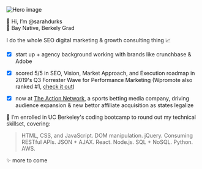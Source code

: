 <img src="https://user-images.githubusercontent.com/77648727/107983648-0fb34700-6f7b-11eb-897d-ea0e6255347d.png" alt="Hero image" style="max-width:100%;">

👋  Hi, I’m @sarahdurks  
📍  Bay Native, Berkely Grad  

I do the whole SEO digital marketing & growth consulting thing 📈  
- [x] start up + agency background working with brands like crunchbase & Adobe
- [x] scored 5/5 in SEO, Vision, Market Approach, and Execution roadmap in 2019's Q3 Forrester Wave for Performance Marketing (Wpromote also ranked #1, [check it out](https://www.wpromote.com/forrester-wave))
- [x] now at [The Action Network](https://www.actionnetwork.com/), a sports betting media company, driving audience expansion & new bettor affiliate acquisition as states legalize


🌱  I’m enrolled in UC Berkeley's coding bootcamp to round out my technical skillset, covering:

> HTML, CSS, and JavaScript. 
> DOM manipulation. 
> jQuery. 
> Consuming RESTful APIs. 
> JSON + AJAX. 
> React. 
> Node.js. 
> SQL + NoSQL. 
> Python. 
> AWS. 

✨  more to come

